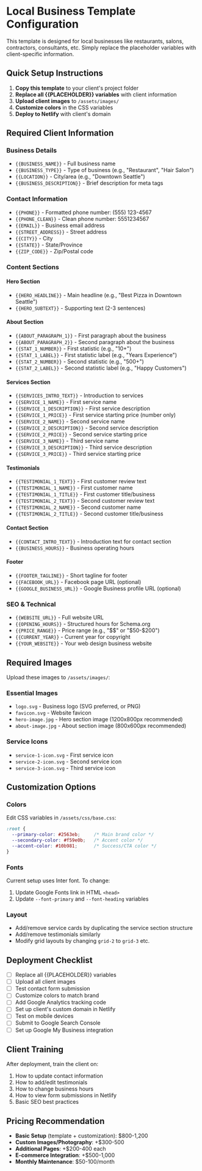 # Local Business Template Configuration

This template is designed for local businesses like restaurants, salons, contractors, consultants, etc. Simply replace the placeholder variables with client-specific information.

## Quick Setup Instructions

1. **Copy this template** to your client's project folder
2. **Replace all {{PLACEHOLDER}} variables** with client information
3. **Upload client images** to `/assets/images/`
4. **Customize colors** in the CSS variables
5. **Deploy to Netlify** with client's domain

## Required Client Information

### Business Details
- `{{BUSINESS_NAME}}` - Full business name
- `{{BUSINESS_TYPE}}` - Type of business (e.g., "Restaurant", "Hair Salon")  
- `{{LOCATION}}` - City/area (e.g., "Downtown Seattle")
- `{{BUSINESS_DESCRIPTION}}` - Brief description for meta tags

### Contact Information
- `{{PHONE}}` - Formatted phone number: (555) 123-4567
- `{{PHONE_CLEAN}}` - Clean phone number: 5551234567
- `{{EMAIL}}` - Business email address
- `{{STREET_ADDRESS}}` - Street address
- `{{CITY}}` - City
- `{{STATE}}` - State/Province
- `{{ZIP_CODE}}` - Zip/Postal code

### Content Sections

#### Hero Section
- `{{HERO_HEADLINE}}` - Main headline (e.g., "Best Pizza in Downtown Seattle")
- `{{HERO_SUBTEXT}}` - Supporting text (2-3 sentences)

#### About Section  
- `{{ABOUT_PARAGRAPH_1}}` - First paragraph about the business
- `{{ABOUT_PARAGRAPH_2}}` - Second paragraph about the business
- `{{STAT_1_NUMBER}}` - First statistic (e.g., "10+")
- `{{STAT_1_LABEL}}` - First statistic label (e.g., "Years Experience")
- `{{STAT_2_NUMBER}}` - Second statistic (e.g., "500+") 
- `{{STAT_2_LABEL}}` - Second statistic label (e.g., "Happy Customers")

#### Services Section
- `{{SERVICES_INTRO_TEXT}}` - Introduction to services
- `{{SERVICE_1_NAME}}` - First service name
- `{{SERVICE_1_DESCRIPTION}}` - First service description
- `{{SERVICE_1_PRICE}}` - First service starting price (number only)
- `{{SERVICE_2_NAME}}` - Second service name  
- `{{SERVICE_2_DESCRIPTION}}` - Second service description
- `{{SERVICE_2_PRICE}}` - Second service starting price
- `{{SERVICE_3_NAME}}` - Third service name
- `{{SERVICE_3_DESCRIPTION}}` - Third service description  
- `{{SERVICE_3_PRICE}}` - Third service starting price

#### Testimonials
- `{{TESTIMONIAL_1_TEXT}}` - First customer review text
- `{{TESTIMONIAL_1_NAME}}` - First customer name
- `{{TESTIMONIAL_1_TITLE}}` - First customer title/business
- `{{TESTIMONIAL_2_TEXT}}` - Second customer review text
- `{{TESTIMONIAL_2_NAME}}` - Second customer name
- `{{TESTIMONIAL_2_TITLE}}` - Second customer title/business

#### Contact Section
- `{{CONTACT_INTRO_TEXT}}` - Introduction text for contact section
- `{{BUSINESS_HOURS}}` - Business operating hours

#### Footer
- `{{FOOTER_TAGLINE}}` - Short tagline for footer
- `{{FACEBOOK_URL}}` - Facebook page URL (optional)
- `{{GOOGLE_BUSINESS_URL}}` - Google Business profile URL (optional)

### SEO & Technical
- `{{WEBSITE_URL}}` - Full website URL
- `{{OPENING_HOURS}}` - Structured hours for Schema.org
- `{{PRICE_RANGE}}` - Price range (e.g., "$$" or "$50-$200")
- `{{CURRENT_YEAR}}` - Current year for copyright
- `{{YOUR_WEBSITE}}` - Your web design business website

## Required Images

Upload these images to `/assets/images/`:

### Essential Images
- `logo.svg` - Business logo (SVG preferred, or PNG)
- `favicon.svg` - Website favicon
- `hero-image.jpg` - Hero section image (1200x800px recommended)
- `about-image.jpg` - About section image (800x600px recommended)

### Service Icons
- `service-1-icon.svg` - First service icon
- `service-2-icon.svg` - Second service icon  
- `service-3-icon.svg` - Third service icon

## Customization Options

### Colors
Edit CSS variables in `/assets/css/base.css`:

```css
:root {
  --primary-color: #2563eb;     /* Main brand color */
  --secondary-color: #f59e0b;   /* Accent color */
  --accent-color: #10b981;      /* Success/CTA color */
}
```

### Fonts
Current setup uses Inter font. To change:
1. Update Google Fonts link in HTML `<head>`
2. Update `--font-primary` and `--font-heading` variables

### Layout
- Add/remove service cards by duplicating the service section structure
- Add/remove testimonials similarly
- Modify grid layouts by changing `grid-2` to `grid-3` etc.

## Deployment Checklist

- [ ] Replace all {{PLACEHOLDER}} variables
- [ ] Upload all client images  
- [ ] Test contact form submission
- [ ] Customize colors to match brand
- [ ] Add Google Analytics tracking code
- [ ] Set up client's custom domain in Netlify
- [ ] Test on mobile devices
- [ ] Submit to Google Search Console
- [ ] Set up Google My Business integration

## Client Training

After deployment, train the client on:
1. How to update contact information
2. How to add/edit testimonials  
3. How to change business hours
4. How to view form submissions in Netlify
5. Basic SEO best practices

## Pricing Recommendation

- **Basic Setup** (template + customization): $800-1,200
- **Custom Images/Photography**: +$300-500
- **Additional Pages**: +$200-400 each
- **E-commerce Integration**: +$500-1,000
- **Monthly Maintenance**: $50-100/month